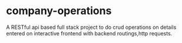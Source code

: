 # company-operations
A RESTful api based full stack project to do crud operations on details entered on interactive frontend with backend routings,http requests.
